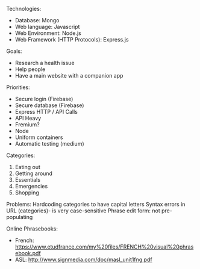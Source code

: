 Technologies:
- Database: Mongo
- Web language: Javascript
- Web Environment: Node.js
- Web Framework (HTTP Protocols): Express.js

Goals:
- Research a health issue
- Help people
- Have a main website with a companion app

Priorities:
- Secure login (Firebase)
- Secure database (Firebase)
- Express HTTP / API Calls
- API Heavy
- Fremium?
- Node
- Uniform containers
- Automatic testing (medium)

Categories:
1. Eating out
2. Getting around
3. Essentials
4. Emergencies
5. Shopping

Problems:
Hardcoding categories to have capital letters
Syntax errors in URL (categories)- is very case-sensitive
Phrase edit form: not pre-populating

Online Phrasebooks:
- French: https://www.etudfrance.com/my%20files/FRENCH%20visual%20phrasebook.pdf
- ASL: http://www.signmedia.com/doc/masl_unit1fng.pdf
